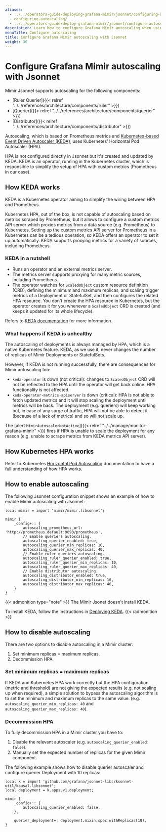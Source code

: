 ```yaml
---
aliases:
  - ../../operators-guide/deploying-grafana-mimir/jsonnet/configuring-autoscaling/
  - configuring-autoscaling/
  - ../../operators-guide/deploy-grafana-mimir/jsonnet/configure-autoscaling/
description: Learn how to configure Grafana Mimir autoscaling when using Jsonnet.
menuTitle: Configure autoscaling
title: Configure Grafana Mimir autoscaling with Jsonnet
weight: 30
---
```


# Configure Grafana Mimir autoscaling with Jsonnet

Mimir Jsonnet supports autoscaling for the following components:

- [Ruler Querier]({{< relref "../../references/architecture/components/ruler" >}})
- [Querier]({{< relref "../../references/architecture/components/querier" >}})
- [Distributor]({{< relref "../../references/architecture/components/distributor" >}})

Autoscaling, which is based on Prometheus metrics and [Kubernetes-based Event Driven Autoscaler (KEDA)](https://keda.sh), uses Kubernetes’ Horizontal Pod Autoscaler (HPA).

HPA is not configured directly in Jsonnet but it's created and updated by KEDA.
KEDA is an operator, running in the Kubernetes cluster, which is responsible to simplify the setup of HPA with custom metrics (Prometheus in our case).

## How KEDA works

KEDA is a Kubernetes operator aiming to simplify the wiring between HPA and Prometheus.

Kubernetes HPA, out of the box, is not capable of autoscaling based on metrics scraped by Prometheus, but it allows to configure a custom metrics API server which proxies metrics from a data source (e.g. Prometheus) to Kubernetes.
Setting up the custom metrics API server for Prometheus in a Kubernetes can be a tedious operation, so KEDA offers an operator to set it up automatically.
KEDA supports proxying metrics for a variety of sources, including Prometheus.

### KEDA in a nutshell

- Runs an operator and an external metrics server.
- The metrics server supports proxying for many metric sources, including Prometheus.
- The operator watches for `ScaledObject` custom resource definition (CRD), defining the minimum and maximum replicas, and scaling trigger metrics of a Deployment or StatefulSet, and then configures the related HPA resource. You don't create the HPA resource in Kubernetes, but the operator creates it for you whenever a `ScaledObject` CRD is created (and keeps it updated for its whole lifecycle).

Refers to [KEDA documentation](https://keda.sh) for more information.

### What happens if KEDA is unhealthy

The autoscaling of deployments is always managed by HPA, which is a native Kubernetes feature.
KEDA, as we use it, never changes the number of replicas of Mimir Deployments or StatefulSets.

However, if KEDA is not running successfully, there are consequences for Mimir autoscaling too:

- `keda-operator` is down (not critical): changes to `ScaledObject` CRD will not be reflected to the HPA until the operator will get back online. HPA functionality is not affected.
- `keda-operator-metrics-apiserver` is down (critical): HPA is not able to fetch updated metrics and it will stop scaling the deployment until metrics will be back. The deployment (e.g. queriers) will keep working but, in case of any surge of traffic, HPA will not be able to detect it (because of a lack of metrics) and so will not scale up.

The [alert `MimirAutoscalerNotActive`]({{< relref "../../manage/monitor-grafana-mimir" >}}) fires if HPA is unable to scale the deployment for any reason (e.g. unable to scrape metrics from KEDA metrics API server).

## How Kubernetes HPA works

Refer to Kubernetes [Horizontal Pod Autoscaling](https://kubernetes.io/docs/tasks/run-application/horizontal-pod-autoscale/) documentation to have a full understanding of how HPA works.

## How to enable autoscaling

The following Jsonnet configuration snippet shows an example of how to enable Mimir autoscaling with Jsonnet:

```jsonnet
local mimir = import 'mimir/mimir.libsonnet';

mimir {
    _config+:: {
        autoscaling_prometheus_url: 'http://prometheus.default:9090/prometheus',
        // Enable queriers autoscaling.
        autoscaling_querier_enabled: true,
        autoscaling_querier_min_replicas: 10,
        autoscaling_querier_max_replicas: 40,
        // Enable ruler queriers autoscaling.
        autoscaling_ruler_querier_enabled: true,
        autoscaling_ruler_querier_min_replicas: 10,
        autoscaling_ruler_querier_max_replicas: 40,
        // Enable distributor autoscaling.
        autoscaling_distributor_enabled: true,
        autoscaling_distributor_min_replicas: 10,
        autoscaling_distributor_max_replicas: 40,
    }
}
```

{{< admonition type="note" >}}
The Mimir Jsonet doesn't install KEDA.

To install KEDA, follow the instructions in [Deploying KEDA](https://keda.sh/docs/latest/deploy/).
{{< /admonition >}}

## How to disable autoscaling

There are two options to disable autoscaling in a Mimir cluster:

1. Set minimum replicas = maximum replicas.
2. Decommission HPA.

### Set minimum replicas = maximum replicas

If KEDA and Kubernetes HPA work correctly but the HPA configuration (metric and threshold) are not giving the expected results (e.g. not scaling up when required), a simple solution to bypass the autoscaling algorithm is to set the minimum and maximum replicas to the same value. (e.g. `autoscaling_querier_min_replicas: 40` and `autoscaling_querier_max_replicas: 40`).

### Decommission HPA

To fully decommission HPA in a Mimir cluster you have to:

1. Disable the relevant autoscaler (e.g. `autoscaling_querier_enabled: false`).
2. Manually set the expected number of replicas for the given Mimir component.

The following example shows how to disable querier autoscaler and configure querier Deployment with 10 replicas:

```jsonnet
local k = import 'github.com/grafana/jsonnet-libs/ksonnet-util/kausal.libsonnet';
local deployment = k.apps.v1.deployment;

mimir {
    _config+:: {
        autoscaling_querier_enabled: false,
    },

    querier_deployment+: deployment.mixin.spec.withReplicas(10),
}
```
